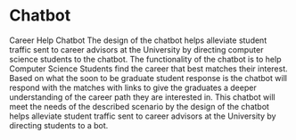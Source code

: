 # Chatbot
Career Help Chatbot
The design of the chatbot helps alleviate student traffic sent to career advisors at the University by directing computer science students to the chatbot. The functionality of the chatbot is to help Computer Science Students find the career that best matches their interest. Based on what the soon to be graduate student response is the chatbot will respond with the matches with links to give the graduates a deeper understanding of the career path they are interested in. This chatbot will meet the needs of the described scenario by the design of the chatbot helps alleviate student traffic sent to career advisors at the University by directing students to a bot.
